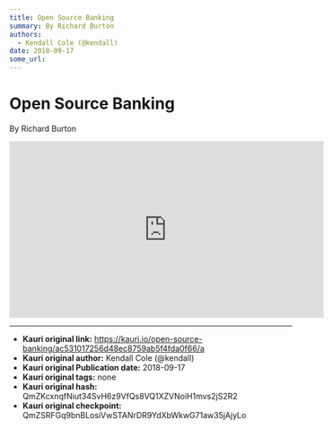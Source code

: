 ```yaml
---
title: Open Source Banking
summary: By Richard Burton
authors:
  - Kendall Cole (@kendall)
date: 2018-09-17
some_url: 
---
```


# Open Source Banking


By Richard Burton

<div align="center"><iframe width="560" height="315" src="https://drive.google.com/file/d/1nUT_199XT-XhMri4AZCdpaDUf7aoDYck/preview" frameborder="0" allow="encrypted-media" allowfullscreen></iframe></div>


---

- **Kauri original link:** https://kauri.io/open-source-banking/ac531017256d48ec8759ab5f4fda0f66/a
- **Kauri original author:** Kendall Cole (@kendall)
- **Kauri original Publication date:** 2018-09-17
- **Kauri original tags:** none
- **Kauri original hash:** QmZKcxnqfNiut34SvH6z9VfQs8VQ1XZVNoiH1mvs2jS2R2
- **Kauri original checkpoint:** QmZSRFGq9bnBLosiVwSTANrDR9YdXbWkwG71aw35jAjyLo



